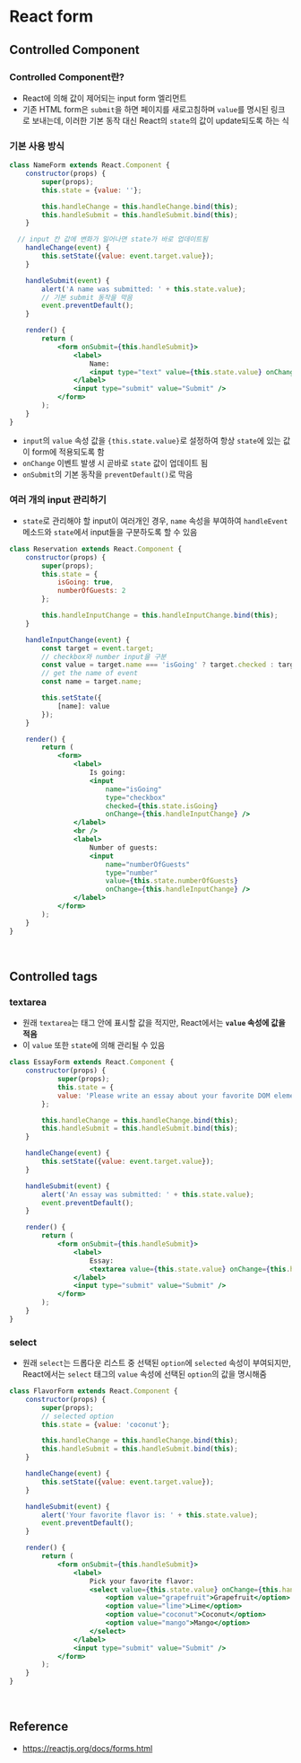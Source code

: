 # React form

## Controlled Component

### Controlled Component란?
* React에 의해 값이 제어되는 input form 엘리먼트
* 기존 HTML form은 `submit`을 하면 페이지를 새로고침하며 `value`를 명시된 링크로 보내는데, 이러한 기본 동작 대신 React의 `state`의 값이 update되도록 하는 식

### 기본 사용 방식
```jsx
class NameForm extends React.Component {
    constructor(props) {
        super(props);
        this.state = {value: ''};

        this.handleChange = this.handleChange.bind(this);
        this.handleSubmit = this.handleSubmit.bind(this);
    }

  // input 칸 값에 변화가 일어나면 state가 바로 업데이트됨
    handleChange(event) {
        this.setState({value: event.target.value});
    }

    handleSubmit(event) {
        alert('A name was submitted: ' + this.state.value);
        // 기본 submit 동작을 막음
        event.preventDefault();
    }

    render() {
        return (
            <form onSubmit={this.handleSubmit}>
                <label>
                    Name:
                    <input type="text" value={this.state.value} onChange={this.handleChange} />
                </label>
                <input type="submit" value="Submit" />
            </form>
        );
    }
}
```
* `input`의 `value` 속성 값을 `{this.state.value}`로 설정하여 항상 `state`에 있는 값이 form에 적용되도록 함
* `onChange` 이벤트 발생 시 곧바로 `state` 값이 업데이트 됨
* `onSubmit`의 기본 동작을 `preventDefault()`로 막음

### 여러 개의 input 관리하기
* `state`로 관리해야 할 input이 여러개인 경우, `name` 속성을 부여하여 `handleEvent` 메소드와 `state`에서 input들을 구분하도록 할 수 있음
```jsx
class Reservation extends React.Component {
    constructor(props) {
        super(props);
        this.state = {
            isGoing: true,
            numberOfGuests: 2
        };

        this.handleInputChange = this.handleInputChange.bind(this);
    }

    handleInputChange(event) {
        const target = event.target;
        // checkbox와 number input을 구분
        const value = target.name === 'isGoing' ? target.checked : target.value;
        // get the name of event
        const name = target.name;

        this.setState({
            [name]: value
        });
    }

    render() {
        return (
            <form>
                <label>
                    Is going:
                    <input
                        name="isGoing"
                        type="checkbox"
                        checked={this.state.isGoing}
                        onChange={this.handleInputChange} />
                </label>
                <br />
                <label>
                    Number of guests:
                    <input
                        name="numberOfGuests"
                        type="number"
                        value={this.state.numberOfGuests}
                        onChange={this.handleInputChange} />
                </label>
            </form>
        );
    }
}
```

<br>

## Controlled tags

### textarea
* 원래 `textarea`는 태그 안에 표시할 값을 적지만, React에서는 **`value` 속성에 값을 적음**
* 이 `value` 또한 `state`에 의해 관리될 수 있음
```jsx
class EssayForm extends React.Component {
    constructor(props) {
            super(props);
            this.state = {
            value: 'Please write an essay about your favorite DOM element.'
        };

        this.handleChange = this.handleChange.bind(this);
        this.handleSubmit = this.handleSubmit.bind(this);
    }

    handleChange(event) {
        this.setState({value: event.target.value});
    }

    handleSubmit(event) {
        alert('An essay was submitted: ' + this.state.value);
        event.preventDefault();
    }

    render() {
        return (
            <form onSubmit={this.handleSubmit}>
                <label>
                    Essay:
                    <textarea value={this.state.value} onChange={this.handleChange} />
                </label>
                <input type="submit" value="Submit" />
            </form>
        );
    }
}
```

### select
* 원래 `select`는 드롭다운 리스트 중 선택된 `option`에 `selected` 속성이 부여되지만, React에서는 `select` 태그의 `value` 속성에 선택된 `option`의 값을 명시해줌
```jsx
class FlavorForm extends React.Component {
    constructor(props) {
        super(props);
        // selected option
        this.state = {value: 'coconut'};

        this.handleChange = this.handleChange.bind(this);
        this.handleSubmit = this.handleSubmit.bind(this);
    }

    handleChange(event) {
        this.setState({value: event.target.value});
    }

    handleSubmit(event) {
        alert('Your favorite flavor is: ' + this.state.value);
        event.preventDefault();
    }

    render() {
        return (
            <form onSubmit={this.handleSubmit}>
                <label>
                    Pick your favorite flavor:
                    <select value={this.state.value} onChange={this.handleChange}>
                        <option value="grapefruit">Grapefruit</option>
                        <option value="lime">Lime</option>
                        <option value="coconut">Coconut</option>
                        <option value="mango">Mango</option>
                    </select>
                </label>
                <input type="submit" value="Submit" />
            </form>
        );
    }
}
```

<br>

## Reference
* <https://reactjs.org/docs/forms.html>